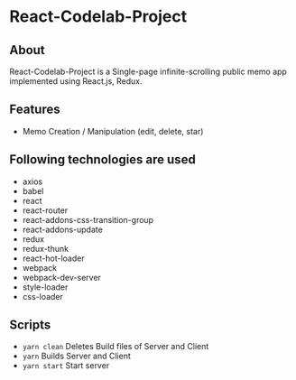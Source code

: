 # React-Codelab-Project

## About

React-Codelab-Project is a Single-page infinite-scrolling public memo app implemented using React.js, Redux.


## Features
- Memo Creation / Manipulation (edit, delete, star)


## Following technologies are used
- axios
- babel
- react
- react-router
- react-addons-css-transition-group
- react-addons-update
- redux
- redux-thunk
- react-hot-loader
- webpack
- webpack-dev-server
- style-loader
- css-loader


## Scripts

- `yarn clean` Deletes Build files of Server and Client
- `yarn` Builds Server and Client
- `yarn start` Start server
